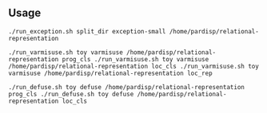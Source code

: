 ## Usage
``
./run_exception.sh split_dir exception-small /home/pardisp/relational-representation
``

``
./run_varmisuse.sh toy varmisuse /home/pardisp/relational-representation prog_cls
./run_varmisuse.sh toy varmisuse /home/pardisp/relational-representation loc_cls
./run_varmisuse.sh toy varmisuse /home/pardisp/relational-representation loc_rep
``

``
./run_defuse.sh toy defuse /home/pardisp/relational-representation prog_cls
./run_defuse.sh toy defuse /home/pardisp/relational-representation loc_cls
``

